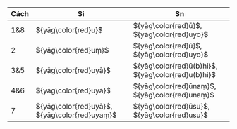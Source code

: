 <div class="declension-content" markdown="1">

| Cách | Si                                            | Sn                                                 |
| ---- | --------------------------------------------- | -------------------------------------------------- |
| 1&8  | ${yāg\color{red}u}$                           | ${yāg\color{red}ū}$, ${yāg\color{red}uyo}$         |
| 2    | ${yāg\color{red}uṃ}$                          | ${yāg\color{red}ū}$, ${yāg\color{red}uyo}$         |
| 3&5  | ${yāg\color{red}uyā}$                         | ${yāg\color{red}ū(b)hi}$, ${yāg\color{red}u(b)hi}$ |
| 4&6  | ${yāg\color{red}uyā}$                         | ${yāg\color{red}ūnaṃ}$, ${yāg\color{red}unaṃ}$     |
| 7    | ${yāg\color{red}uyā}$, ${yāg\color{red}uyaṃ}$ | ${yāg\color{red}ūsu}$, ${yāg\color{red}usu}$       |

</div>
